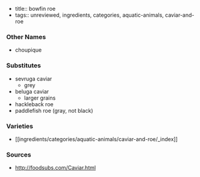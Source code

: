 - title:: bowfin roe
- tags:: unreviewed, ingredients, categories, aquatic-animals, caviar-and-roe
### Other Names
* choupique

### Substitutes
- sevruga caviar
	- grey
- beluga caviar
	- larger grains
- hackleback roe
- paddlefish roe (gray, not black)

### Varieties
* [[ingredients/categories/aquatic-animals/caviar-and-roe/_index]]

### Sources
* http://foodsubs.com/Caviar.html
